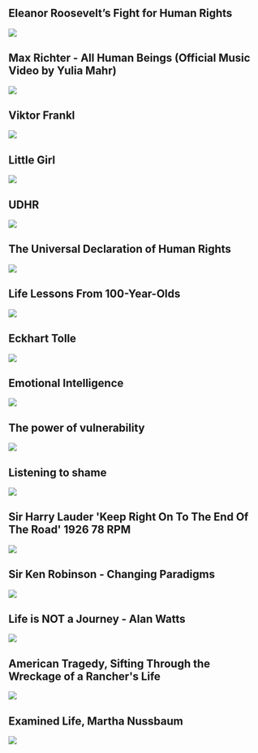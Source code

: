 Eleanor Roosevelt’s Fight for Human Rights
------------------------------------------

[![]( /image/yid-NtG9z2rwmUU.jpg)](https://www.youtube.com/watch?v=NtG9z2rwmUU)

Max Richter - All Human Beings (Official Music Video by Yulia Mahr)
-------------------------------------------------------------------

[![]( /image/yid-QmrIDK03Hlg.jpg)](https://www.youtube.com/watch?v=QmrIDK03Hlg)

Viktor Frankl
-------------

[![]( /image/yid-0k4nO4_iHG8.jpg)](https://www.youtube.com/watch?v=0k4nO4_iHG8)

Little Girl
-----------

[![]( /image/yid-RBQ-IoHfimQ.jpg)](https://www.youtube.com/watch?v=RBQ-IoHfimQ)

UDHR
----

[![]( /image/yid-JaHwy5tdLOY.jpg)](https://www.youtube.com/watch?v=JaHwy5tdLOY)

The Universal Declaration of Human Rights
-----------------------------------------

[![]( /image/yid-hTlrSYbCbHE.jpg)](https://www.youtube.com/watch?v=hTlrSYbCbHE)

Life Lessons From 100-Year-Olds
-------------------------------

[![]( /image/yid-9AThycGCakk.jpg)](https://www.youtube.com/watch?v=9AThycGCakk)

Eckhart Tolle
-------------

[![]( /image/yid-hZeoyYOYgg4.jpg)](https://www.youtube.com/watch?v=hZeoyYOYgg4)

Emotional Intelligence
----------------------

[![]( /image/yid-QGQQ7pJQqHk.jpg)](https://www.youtube.com/watch?v=QGQQ7pJQqHk)

The power of vulnerability
--------------------------

[![]( /image/yid-iCvmsMzlF7o.jpg)](https://www.youtube.com/watch?v=iCvmsMzlF7o)

Listening to shame
------------------

[![]( /image/yid-psN1DORYYV0.jpg)](https://www.youtube.com/watch?v=psN1DORYYV0)

Sir Harry Lauder 'Keep Right On To The End Of The Road' 1926 78 RPM
-------------------------------------------------------------------

[![]( /image/yid-vbM86eiczAg.jpg)](https://www.youtube.com/watch?v=vbM86eiczAg)

Sir Ken Robinson - Changing Paradigms
-------------------------------------

[![]( /image/yid-mCbdS4hSa0s.jpg)](https://www.youtube.com/watch?v=mCbdS4hSa0s)

Life is NOT a Journey - Alan Watts
----------------------------------

[![]( /image/yid-rBpaUICxEhk.jpg)](https://www.youtube.com/watch?v=rBpaUICxEhk)

American Tragedy, Sifting Through the Wreckage of a Rancher's Life
------------------------------------------------------------------

[![]( /image/yid-x7wni5hqSn4.jpg)](https://www.youtube.com/watch?v=x7wni5hqSn4)

Examined Life, Martha Nussbaum
------------------------------

[![]( /image/yid-cbcGbflpFzI.jpg)](https://www.youtube.com/watch?v=cbcGbflpFzI)